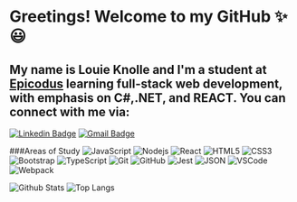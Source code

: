 # Greetings! Welcome to my GitHub  ✨😃

## My name is Louie Knolle and I'm a student at <a href="https://www.epicodus.com/" target="_blank">Epicodus</a> learning full-stack web development, with emphasis on C#,.NET, and REACT. You can connect with me via:

[![Linkedin Badge](https://img.shields.io/badge/-louieknolle-blue?style=flat-square&logo=Linkedin&logoColor=white&link=https://www.linkedin.com/in/louieknolle/)](https://www.linkedin.com/in/louieknolle/)
[![Gmail Badge](https://img.shields.io/badge/-knollelw@gmail.com-c14438?style=flat-square&logo=Gmail&logoColor=white&link=mailto:knollelw@gmail.com)](mailto:knollelw@gmail.com)

###Areas of Study
![JavaScript](https://img.shields.io/badge/-JavaScript-black?style=flat-square&logo=javascript)
![Nodejs](https://img.shields.io/badge/-Nodejs-black?style=flat-square&logo=Node.js)
![React](https://img.shields.io/badge/-React-black?style=flat-square&logo=react)
![HTML5](https://img.shields.io/badge/-HTML5-E34F26?style=flat-square&logo=html5&logoColor=white)
![CSS3](https://img.shields.io/badge/-CSS3-1572B6?style=flat-square&logo=css3)
![Bootstrap](https://img.shields.io/badge/-Bootstrap-563D7C?style=flat-square&logo=bootstrap)
![TypeScript](https://img.shields.io/badge/-TypeScript-007ACC?style=flat-square&logo=typescript)
![Git](https://img.shields.io/badge/-Git-black?style=flat-square&logo=git)
![GitHub](https://img.shields.io/badge/-GitHub-181717?style=flat-square&logo=github)
![Jest](https://img.shields.io/badge/Jest-white?style=for-the-badge&logo=jest&logoColor=C21325)
![JSON](https://img.shields.io/badge/json-white?style=for-the-badge&logo=json&logoColor=5E5C5C)
![VSCode](https://img.shields.io/badge/Visual_Studio_Code-white?style=for-the-badge&logo=visual%20studio%20code&logoColor=0078D4)
![Webpack](https://img.shields.io/badge/Webpack-white?style=for-the-badge&logo=Webpack&logoColor=8DD6F9)

![Github Stats](https://github-readme-stats.vercel.app/api?username=louieknolle&count_private=true&show_icons=true&include_all_commits=true)
![Top Langs](https://github-readme-stats.vercel.app/api/top-langs/?username=louieknolle&hide=TeX&layout=compact)

<!--
**louieknolle/louieknolle** is a ✨ _special_ ✨ repository because its `README.md` (this file) appears on your GitHub profile.

Here are some ideas to get you started:

- 🔭 I’m currently working on ...
- 🌱 I’m currently learning ...
- 👯 I’m looking to collaborate on ...
- 🤔 I’m looking for help with ...
- 💬 Ask me about ...
- 📫 How to reach me: ...
- 😄 Pronouns: ...
- ⚡ Fun fact: ...
-->
